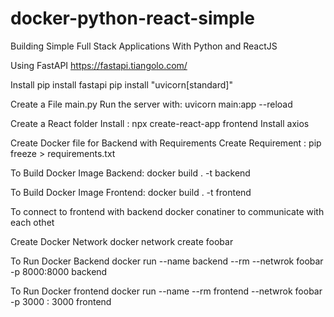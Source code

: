 # docker-python-react-simple
Building Simple Full Stack Applications With Python and ReactJS

Using FastAPI  https://fastapi.tiangolo.com/

Install pip install fastapi
        pip install "uvicorn[standard]"

Create a File main.py
Run the server with: uvicorn main:app --reload

Create a React folder
Install : npx create-react-app frontend
Install axios 

Create Docker file for Backend with Requirements
Create Requirement : pip freeze > requirements.txt

To Build Docker Image Backend:
docker build . -t backend

To Build Docker Image Frontend:
    docker build . -t frontend

To connect to frontend with backend docker conatiner to communicate with each othet

Create Docker Network
    docker network create foobar

To Run Docker Backend
    docker run --name backend --rm --netwrok foobar -p 8000:8000 backend

To Run Docker frontend
    docker run --name --rm frontend --netwrok foobar -p 3000 : 3000 frontend
